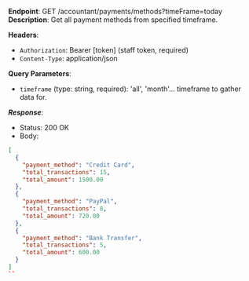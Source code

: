 
**Endpoint**: GET /accountant/payments/methods?timeFrame=today
**Description**: Get all payment methods from specified timeframe.

**Headers**:

- `Authorization`: Bearer [token] (staff token, required)
- `Content-Type`: application/json

**Query Parameters**:

- `timeframe` (type: string, required): 'all', 'month'... timeframe to gather data for.

***Response***:

- Status: 200 OK
- Body:

```json
[
  {
    "payment_method": "Credit Card",
    "total_transactions": 15,
    "total_amount": 1500.00
  },
  {
    "payment_method": "PayPal",
    "total_transactions": 8,
    "total_amount": 720.00
  },
  {
    "payment_method": "Bank Transfer",
    "total_transactions": 5,
    "total_amount": 600.00
  }
]
``
